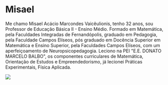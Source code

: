 # Misael

Me chamo Misael Acácio Marcondes Vaicêulionis, tenho 32 anos, sou Professor de Educação Básica II - Ensino Médio. Formado em Matemática, pela Faculdades Integradas de Fernandópolis, graduado em Pedagogia, pela Faculdade Campos Elíseos, pós graduado em Docência Superior em Matemática e Ensino Superior, pela Faculdades Campos Elíseos, com um aperfeiçoamento de Neuropsicopedagogia.
Leciono na PEI "E.E. DONATO MARCELO BALBO", os componentes curriculares de Matemática, Orientação de Estudos e Empreendedorismo, já lecionei Práticas Experimentais, Física Aplicada.

![](https://media0.giphy.com/media/v1.Y2lkPTc5MGI3NjExdXM0OHh2eGRpb2JueGczNTZ5djN4emJyNjZvM2RiamFrZnNieHVyZCZlcD12MV9pbnRlcm5hbF9naWZfYnlfaWQmY3Q9Zw/KQHggszX0cDgNvyEez/giphy.webp)
